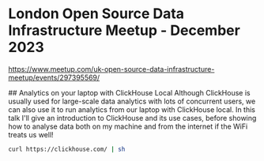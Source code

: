 # London Open Source Data Infrastructure Meetup - December 2023

https://www.meetup.com/uk-open-source-data-infrastructure-meetup/events/297395569/

## Analytics on your laptop with ClickHouse Local
Although ClickHouse is usually used for large-scale data analytics with lots of concurrent users, we can also use it to run analytics from our laptop with ClickHouse local. 
In this talk I'll give an introduction to ClickHouse and its use cases, before showing how to analyse data both on my machine and from the internet if the WiFi treats us well!

```bash
curl https://clickhouse.com/ | sh
```
